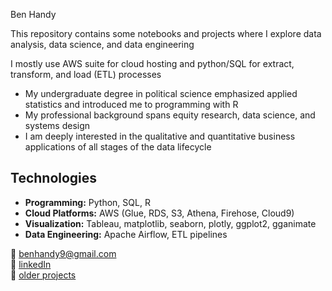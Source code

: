 Ben Handy 


This repository contains some notebooks and projects where I explore data analysis, data science, and data engineering  

I mostly use AWS suite for cloud hosting and python/SQL for extract, transform, and load (ETL) processes  


- My undergraduate degree in political science emphasized applied statistics and introduced me to programming with R   
- My professional background spans equity research, data science, and systems design  
- I am deeply interested in the qualitative and quantitative business applications of all stages of the data lifecycle 


## Technologies  

- **Programming:** Python, SQL, R  
- **Cloud Platforms:** AWS (Glue, RDS, S3, Athena, Firehose, Cloud9)  
- **Visualization:** Tableau, matplotlib, seaborn, plotly, ggplot2, gganimate  
- **Data Engineering:** Apache Airflow, ETL pipelines  
  
📧 [benhandy9@gmail.com](mailto:benhandy9@gmail.com)  
🔗 [linkedIn](https://www.linkedin.com/in/benjamin-handy9/)  
📂 [older projects](https://www.datacamp.com/portfolio/benhandy9)  

